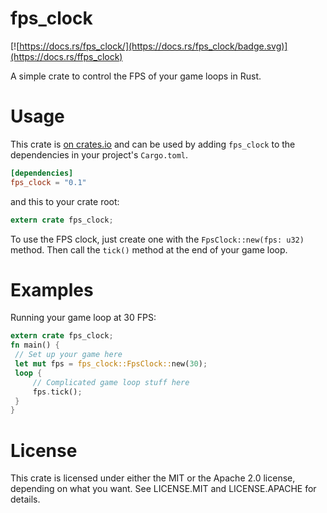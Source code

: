 # fps_clock
[![https://docs.rs/fps_clock/](https://docs.rs/fps_clock/badge.svg)](https://docs.rs/ffps_clock)

A simple crate to control the FPS of your game loops in Rust.


# Usage
This crate is [on crates.io](https://crates.io/crates/fps_clock) and can be
used by adding `fps_clock` to the dependencies in your project's `Cargo.toml`.

```toml
[dependencies]
fps_clock = "0.1"
```

and this to your crate root:

```rust
extern crate fps_clock;
```

To use the FPS clock, just create one with the `FpsClock::new(fps: u32) `method.
Then call the `tick()` method at the end of your game loop.

# Examples

Running your game loop at 30 FPS:

```rust
extern crate fps_clock;
fn main() {
 // Set up your game here
 let mut fps = fps_clock::FpsClock::new(30);
 loop {
     // Complicated game loop stuff here
     fps.tick();
 }
}
```

# License

This crate is licensed under either the MIT or the Apache 2.0 license, depending on what you want. See LICENSE.MIT and LICENSE.APACHE for details.
